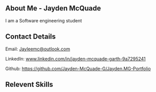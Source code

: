 About Me - Jayden McQuade
-----------------------------------
I am a Software engineering student

Contact Details
----------------------------------
Email: Jayleemc@outlook.com

LinkedIn: www.linkedin.com/in/jayden-mcquade-garth-9a7295241

Github: https://github.com/Jayden-McQuade-G/Jayden.MG-Portfolio

Relevent Skills
----------------------------------

